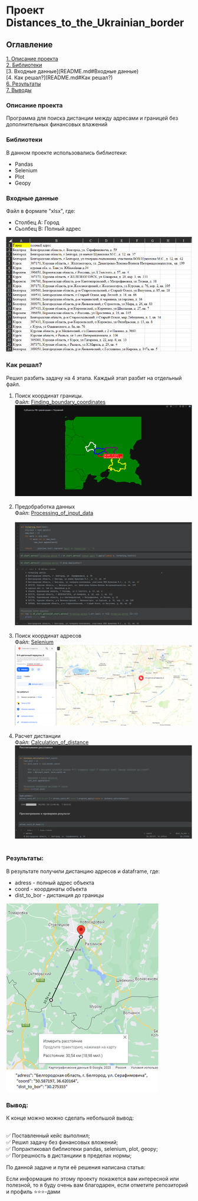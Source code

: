 # Проект Distances_to_the_Ukrainian_border

## Оглавление  
[1. Описание проекта](README.md#Описание-проекта)   
[2. Библиотеки](README.md#Библиотеки)  
[3. Входные данные](README.md#Входные данные)  
[4. Как решал?](README.md#Как решал?)    
[6. Результаты](README.md#Результатыы) <br>
[7. Выводы](README.md#Выводы) 

### Описание проекта    
Программа для поиска дистанции между адресами и границей без дополнительных финансовых влажений 

### Библиотеки
В данном проекте использовались библиотеки:

- Pandas
- Selenium
- Plot
- Geopy

### Входные данные
Файл в формате "xlsx", где:
- Столбец A: Город
- Сьолбец B: Полный адрес

![img.png](photo/Входящие%20данные.png)

### Как решал?

Решил разбить задачу на 4 этапа. Каждый этап разбит на отдельный файл.
1. Поиск координат границы. 
<br>Файл: [Finding_boundary_coordinates](Finding_boundary_coordinates.ipynb)
<br>![img.png](photo/Поиск%20координат.png)<br><br>
2. Предобработка данных
<br>Файл: [Processing_of_input_data](Processing_of_input_data.ipynb)
<br><br>![img.png](photo/Предобработка%20данных.png)<br><br>
3. Поиск координат адресов
<br>Файл: [Selenium](selenium/main.py)
<br>![img.png](photo/Selenium.png)<br><br>
4. Расчет дистанции
<br>Файл: [Calculation_of_distance](Calculation_of_distance.ipynb)
<br>![img.png](photo/Расчет%20дистанции.png)<br><br>

### Результаты:
В результате получили дистанцию адресов и dataframe, где:
* adress - полный адрес объекта
* coord - координаты объекта
* dist_to_bor - дистанция до границы


![img.png](photo/Проверка.png)

### Вывод:

К конце можно можно сделать небольшой вывод:

<br>✅ Поставленный кейс выполнил;
<br>✅ Решил задачу без финансовых вложений;
<br>✅ Попрактиковал библиотеки pandas, selenium, plot, geopy; 
<br>✅ Погрешность в дистанциии в пределах нормы;

По данной задаче и пути её решения написана статья:


Если информация по этому проекту покажется вам интересной или полезной, то я буду очень вам благодарен, если отметите репозиторий и профиль ⭐️⭐️⭐️-дами